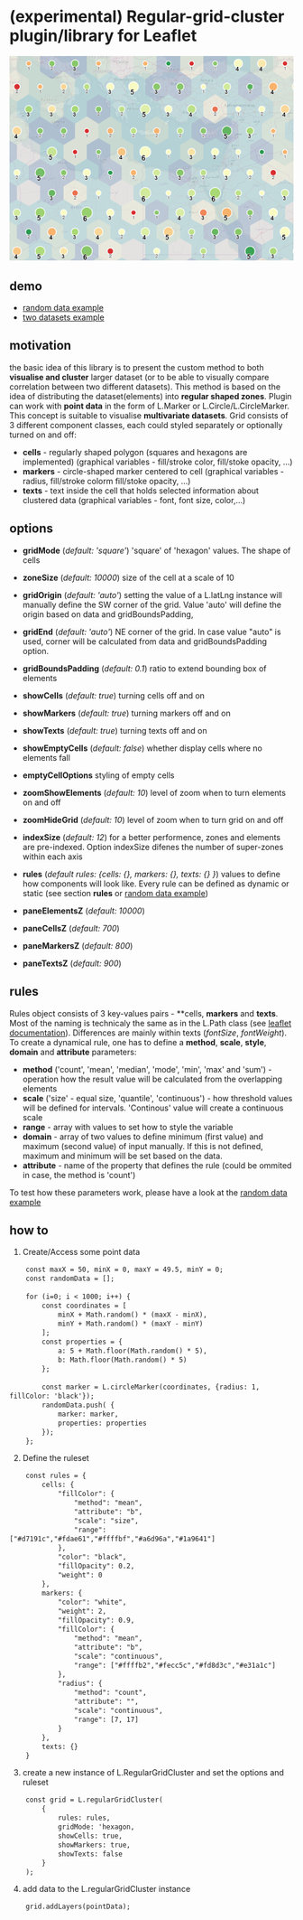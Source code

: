 # (experimental) Regular-grid-cluster plugin/library for Leaflet

![image](./img.png)

## demo
- [random data example](https://adammertel.github.io/Leaflet.RegularGridCluster/demo/random_data )
- [two datasets example](https://adammertel.github.io/Leaflet.RegularGridCluster/demo/two_datasets )


## motivation
the basic idea of this library is to present the custom method to both **visualise and cluster** larger dataset (or to be able to visually compare correlation between two different datasets). This method is based on the idea of distributing the dataset(elements) into **regular shaped zones**. Plugin can work with **point data** in the form of L.Marker or L.Circle/L.CircleMarker. This concept is suitable to visualise **multivariate datasets**. 
Grid consists of 3 different component classes, each could styled separately or optionally turned on and off:
- **cells** - regularly shaped polygon (squares and hexagons are implemented) (graphical variables - fill/stroke color, fill/stoke opacity, ...)
- **markers** - circle-shaped marker centered to cell (graphical variables - radius, fill/stroke colorm fill/stoke opacity, ...)
- **texts** - text inside the cell that holds selected information about clustered data (graphical variables - font, font size, color,...)


## options
 - **gridMode** (*default: 'square'*) 'square' of 'hexagon' values. The shape of cells
 - **zoneSize** (*default: 10000*) size of the cell at a scale of 10
 - **gridOrigin** (*default: 'auto'*) setting the value of a L.latLng instance will manually define the SW corner of the grid. Value 'auto' will define the origin based on data and gridBoundsPadding, 
 - **gridEnd** (*default: 'auto'*) NE corner of the grid. In case value "auto" is used, corner will be calculated from data and gridBoundsPadding option.
 - **gridBoundsPadding** (*default: 0.1*) ratio to extend bounding box of elements 
 
 - **showCells** (*default: true*) turning cells off and on
 - **showMarkers** (*default: true*) turning markers off and on
 - **showTexts** (*default: true*) turning texts off and on
 - **showEmptyCells** (*default: false*) whether display cells where no elements fall
 - **emptyCellOptions** styling of empty cells
 
 
 - **zoomShowElements** (*default: 10*) level of zoom when to turn elements on and off
 - **zoomHideGrid** (*default: 10*) level of zoom when to turn grid on and off
 
 - **indexSize** (*default: 12*) for a better performence, zones and elements are pre-indexed. Option indexSize difenes the number of super-zones within each axis
 - **rules** (*default rules: {cells: {}, markers: {}, texts: {} }*) values to define how components will look like. Every rule can be defined as dynamic or static (see section **rules** or [random data example](https://adammertel.github.io/Leaflet.RegularGridCluster/demo/random_data ))

 - **paneElementsZ** (*default: 10000*) 
 - **paneCellsZ** (*default: 700*) 
 - **paneMarkersZ** (*default: 800*) 
 - **paneTextsZ** (*default: 900*) 


## rules
Rules object consists of 3 key-values pairs - **cells, **markers** and **texts**. Most of the naming is technicaly the same as in the L.Path class (see [leaflet documentation](http://leafletjs.com/reference-1.0.3.html#path)). Differences are mainly within texts (*fontSize*, *fontWeight*). 
To create a dynamical rule, one has to define a **method**, **scale**, **style**, **domain** and **attribute** parameters:
 - **method** ('count', 'mean', 'median', 'mode', 'min', 'max' and 'sum') - operation how the result value will be calculated from the overlapping elements
 - **scale** ('size' - equal size, 'quantile', 'continuous') - how threshold values will be defined for  intervals. 'Continous' value will create a continuous scale
 - **range** - array with values to set how to style the variable
 - **domain** - array of two values to define minimum (first value) and maximum (second value) of input manually. If this is not defined, maximum and minimum will be set based on the data.
 - **attribute** - name of the property that defines the rule (could be ommited in case, the method is 'count')

To test how these parameters work, please have a look at the [random data example](https://adammertel.github.io/Leaflet.RegularGridCluster/demo/random_data)


## how to
1. Create/Access some point data

```
    const maxX = 50, minX = 0, maxY = 49.5, minY = 0;
    const randomData = [];

    for (i=0; i < 1000; i++) {
        const coordinates = [
            minX + Math.random() * (maxX - minX),
            minY + Math.random() * (maxY - minY)
        ];
        const properties = {
            a: 5 + Math.floor(Math.random() * 5),
            b: Math.floor(Math.random() * 5)
        };

        const marker = L.circleMarker(coordinates, {radius: 1, fillColor: 'black'});
        randomData.push( {
            marker: marker, 
            properties: properties
        });
    };
```


2. Define the ruleset
```
    const rules = {
        cells: {
            "fillColor": {
                "method": "mean",
                "attribute": "b",
                "scale": "size",
                "range": ["#d7191c","#fdae61","#ffffbf","#a6d96a","#1a9641"]
            },
            "color": "black",
            "fillOpacity": 0.2,
            "weight": 0
        },
        markers: {
            "color": "white",
            "weight": 2,
            "fillOpacity": 0.9,
            "fillColor": {
                "method": "mean",
                "attribute": "b",
                "scale": "continuous",
                "range": ["#ffffb2","#fecc5c","#fd8d3c","#e31a1c"]
            },
            "radius": {
                "method": "count",
                "attribute": "",
                "scale": "continuous",
                "range": [7, 17]
            }
        },
        texts: {}
    }
```

3. create a new instance of L.RegularGridCluster and set the options and ruleset
```
    const grid = L.regularGridCluster(
        {
            rules: rules,
            gridMode: 'hexagon,
            showCells: true,
            showMarkers: true,
            showTexts: false
        }
    );
```

4. add data to the L.regularGridCluster instance
```
    grid.addLayers(pointData);
```


